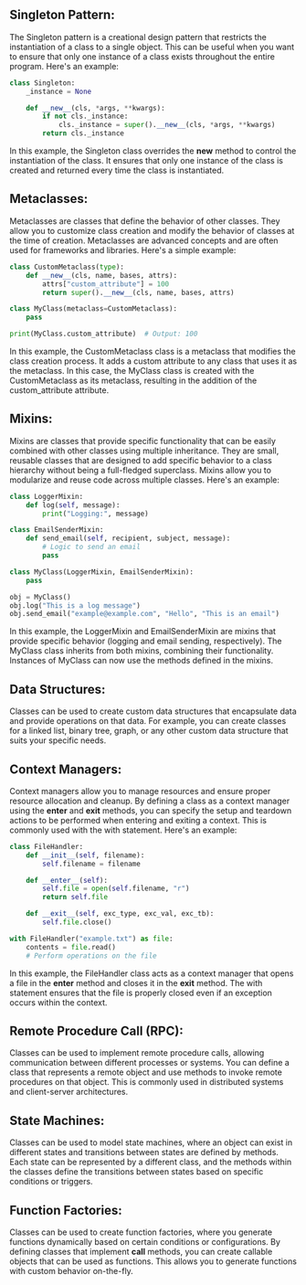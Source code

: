 ## Singleton Pattern:
The Singleton pattern is a creational design pattern that restricts the instantiation of a class to a single object. This can be useful when you want to ensure that only one instance of a class exists throughout the entire program. Here's an example:

```python
class Singleton:
    _instance = None

    def __new__(cls, *args, **kwargs):
        if not cls._instance:
            cls._instance = super().__new__(cls, *args, **kwargs)
        return cls._instance
```

In this example, the Singleton class overrides the __new__ method to control the instantiation of the class. It ensures that only one instance of the class is created and returned every time the class is instantiated.

## Metaclasses:
Metaclasses are classes that define the behavior of other classes. They allow you to customize class creation and modify the behavior of classes at the time of creation. Metaclasses are advanced concepts and are often used for frameworks and libraries. Here's a simple example:

```python
class CustomMetaclass(type):
    def __new__(cls, name, bases, attrs):
        attrs["custom_attribute"] = 100
        return super().__new__(cls, name, bases, attrs)

class MyClass(metaclass=CustomMetaclass):
    pass

print(MyClass.custom_attribute)  # Output: 100
```

In this example, the CustomMetaclass class is a metaclass that modifies the class creation process. It adds a custom attribute to any class that uses it as the metaclass. In this case, the MyClass class is created with the CustomMetaclass as its metaclass, resulting in the addition of the custom_attribute attribute.

## Mixins:
Mixins are classes that provide specific functionality that can be easily combined with other classes using multiple inheritance. They are small, reusable classes that are designed to add specific behavior to a class hierarchy without being a full-fledged superclass. Mixins allow you to modularize and reuse code across multiple classes. Here's an example:

```python
class LoggerMixin:
    def log(self, message):
        print("Logging:", message)

class EmailSenderMixin:
    def send_email(self, recipient, subject, message):
        # Logic to send an email
        pass

class MyClass(LoggerMixin, EmailSenderMixin):
    pass

obj = MyClass()
obj.log("This is a log message")
obj.send_email("example@example.com", "Hello", "This is an email")
```

In this example, the LoggerMixin and EmailSenderMixin are mixins that provide specific behavior (logging and email sending, respectively). The MyClass class inherits from both mixins, combining their functionality. Instances of MyClass can now use the methods defined in the mixins.

## Data Structures:
Classes can be used to create custom data structures that encapsulate data and provide operations on that data. For example, you can create classes for a linked list, binary tree, graph, or any other custom data structure that suits your specific needs.

## Context Managers:
Context managers allow you to manage resources and ensure proper resource allocation and cleanup. By defining a class as a context manager using the __enter__ and __exit__ methods, you can specify the setup and teardown actions to be performed when entering and exiting a context. This is commonly used with the with statement. Here's an example:

```python
class FileHandler:
    def __init__(self, filename):
        self.filename = filename

    def __enter__(self):
        self.file = open(self.filename, "r")
        return self.file

    def __exit__(self, exc_type, exc_val, exc_tb):
        self.file.close()

with FileHandler("example.txt") as file:
    contents = file.read()
    # Perform operations on the file
```

In this example, the FileHandler class acts as a context manager that opens a file in the __enter__ method and closes it in the __exit__ method. The with statement ensures that the file is properly closed even if an exception occurs within the context.

## Remote Procedure Call (RPC):
Classes can be used to implement remote procedure calls, allowing communication between different processes or systems. You can define a class that represents a remote object and use methods to invoke remote procedures on that object. This is commonly used in distributed systems and client-server architectures.

## State Machines:
Classes can be used to model state machines, where an object can exist in different states and transitions between states are defined by methods. Each state can be represented by a different class, and the methods within the classes define the transitions between states based on specific conditions or triggers.

## Function Factories:
Classes can be used to create function factories, where you generate functions dynamically based on certain conditions or configurations. By defining classes that implement __call__ methods, you can create callable objects that can be used as functions. This allows you to generate functions with custom behavior on-the-fly.
